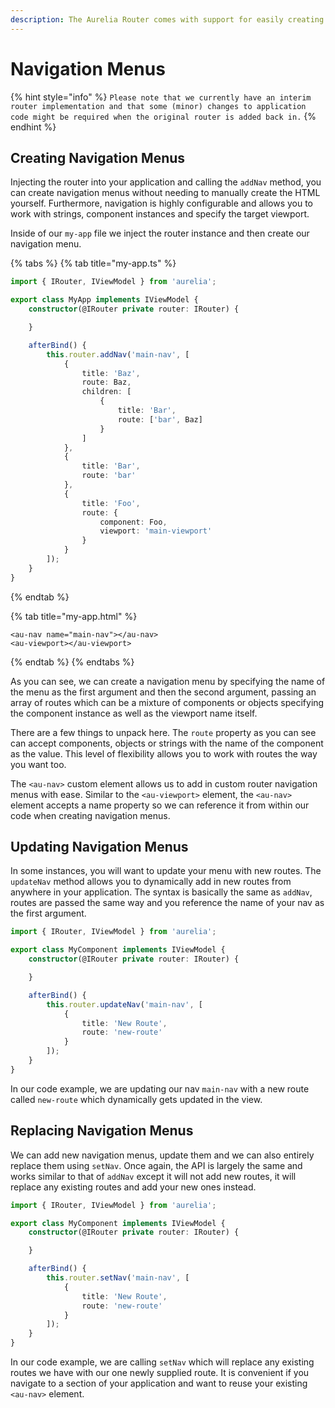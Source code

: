 ```yaml
---
description: The Aurelia Router comes with support for easily creating navigation menus.
---
```


# Navigation Menus

{% hint style="info" %}
`Please note that we currently have an interim router implementation and that some (minor) changes to application code might be required when the original router is added back in.`
{% endhint %}

## Creating Navigation Menus

Injecting the router into your application and calling the `addNav` method, you can create navigation menus without needing to manually create the HTML yourself. Furthermore, navigation is highly configurable and allows you to work with strings, component instances and specify the target viewport.

Inside of our `my-app` file we inject the router instance and then create our navigation menu.

{% tabs %}
{% tab title="my-app.ts" %}
```typescript
import { IRouter, IViewModel } from 'aurelia';

export class MyApp implements IViewModel {
    constructor(@IRouter private router: IRouter) {

    }

    afterBind() {
        this.router.addNav('main-nav', [
            { 
                title: 'Baz', 
                route: Baz, 
                children: [
                    { 
                        title: 'Bar', 
                        route: ['bar', Baz] 
                    }
                ]
            },
            {
                title: 'Bar',
                route: 'bar'
            },
            {
                title: 'Foo', 
                route: { 
                    component: Foo, 
                    viewport: 'main-viewport' 
                } 
            }
        ]);
    }
}
```
{% endtab %}

{% tab title="my-app.html" %}
```markup
<au-nav name="main-nav"></au-nav>
<au-viewport></au-viewport>
```
{% endtab %}
{% endtabs %}

As you can see, we can create a navigation menu by specifying the name of the menu as the first argument and then the second argument, passing an array of routes which can be a mixture of components or objects specifying the component instance as well as the viewport name itself.

There are a few things to unpack here. The `route` property as you can see can accept components, objects or strings with the name of the component as the value. This level of flexibility allows you to work with routes the way you want too.

The `<au-nav>` custom element allows us to add in custom router navigation menus with ease. Similar to the `<au-viewport>` element, the `<au-nav>` element accepts a name property so we can reference it from within our code when creating navigation menus.

## Updating Navigation Menus

In some instances, you will want to update your menu with new routes. The `updateNav` method allows you to dynamically add in new routes from anywhere in your application. The syntax is basically the same as `addNav`, routes are passed the same way and you reference the name of your nav as the first argument.

```typescript
import { IRouter, IViewModel } from 'aurelia';

export class MyComponent implements IViewModel {
    constructor(@IRouter private router: IRouter) {

    }

    afterBind() {
        this.router.updateNav('main-nav', [
            {
                title: 'New Route',
                route: 'new-route'
            }
        ]);
    }
}
```

In our code example, we are updating our nav `main-nav` with a new route called `new-route` which dynamically gets updated in the view.

## Replacing Navigation Menus

We can add new navigation menus, update them and we can also entirely replace them using `setNav`. Once again, the API is largely the same and works similar to that of `addNav` except it will not add new routes, it will replace any existing routes and add your new ones instead.

```typescript
import { IRouter, IViewModel } from 'aurelia';

export class MyComponent implements IViewModel {
    constructor(@IRouter private router: IRouter) {

    }

    afterBind() {
        this.router.setNav('main-nav', [
            {
                title: 'New Route',
                route: 'new-route'
            }
        ]);
    }
}
```

In our code example, we are calling `setNav` which will replace any existing routes we have with our one newly supplied route. It is convenient if you navigate to a section of your application and want to reuse your existing `<au-nav>` element.


